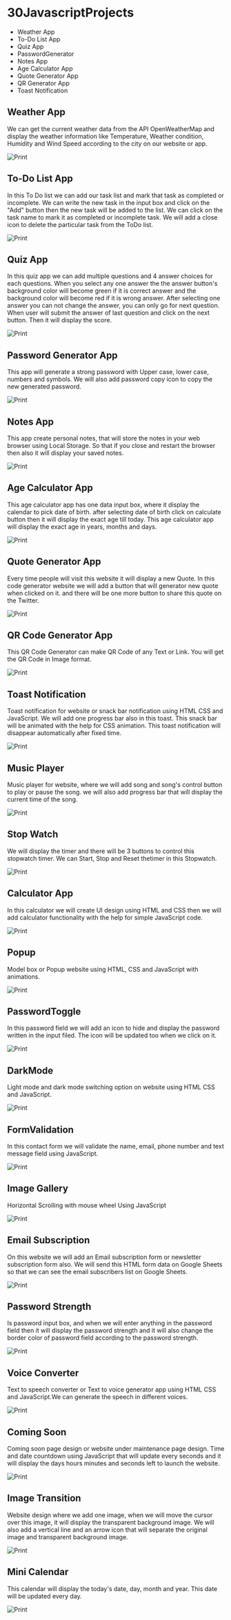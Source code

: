 # 30JavascriptProjects

- Weather App
- To-Do List App
- Quiz App
- PasswordGenerator
- Notes App
- Age Calculator App
- Quote Generator App
- QR Generator App
- Toast Notification

## Weather App

We can get the current weather data from the API OpenWeatherMap and display the weather information like Temperature, Weather condition, Humidity and Wind Speed according to the city on our website or app.

![Print](./01-WeatherApp/images/Captura.png)

## To-Do List App

In this To Do list we can add our task list and mark that task as completed or incomplete. We can write the new task in the input box and click on the "Add" button then the new task will be added to the list.
We can click on the task name to mark it as completed or incomplete task. We will add a close icon to delete the particular task from the ToDo list.

![Print](./02-ToDoList/images/Captura.png)

## Quiz App

In this quiz app we can add multiple questions and 4 answer choices for each questions. When you select any one answer the the answer button's background color will become green if it is correct answer and the background color will become red if it is wrong answer.
After selecting one answer you can not change the answer, you can only go for next question.
When user will submit the answer of last question and click on the next button. Then it will display the score.

![Print](./03-QuizApp/images/Camptura.png)

## Password Generator App

This app will generate a strong password with Upper case, lower case, numbers and symbols. We will also add password copy icon to copy the new generated password.

![Print](./04-PasswordGenerator/images/Captura.png)

## Notes App

This app create personal notes, that will store the notes in your web browser using Local Storage. So that if you close and restart the browser then also it will display your saved notes.

![Print](./05-NotesApp/images/Captura.png)

## Age Calculator App

This age calculator app has one data input box, where it display the calendar to pick date of birth. after selecting date of birth click on calculate button then it will display the exact age till today. This age calculator app will display the exact age in years, months and days.

![Print](./06-AgeCalculatorApp/images/Captura.png)

## Quote Generator App

Every time people will visit this website it will display a new Quote. In this code generator website we will add a button that will generator new quote when clicked on it. and there will be one more button to share this quote on the Twitter.

![Print](./07-QuoteGeneratorApp/images/Captura.png)

## QR Code Generator App

This QR Code Generator can make QR Code of any Text or Link. You will get the QR Code in Image format.

![Print](./08-QrGeneratorApp/images/Captura.png)

## Toast Notification

Toast notification for website or snack bar notification using HTML CSS and JavaScript. We will add one progress bar also in this toast. This snack bar will be animated with the help for CSS animation. This toast notification will disappear automatically after fixed time.

![Print](./09-ToastNotification/images/Captura.png)

## Music Player

Music player for website, where we will add song and song's control button to play or pause the song. we will also add progress bar that will display the current time of the song.

![Print](./10-MusicPlayer/images/Captura.png)

## Stop Watch

We will display the timer and there will be 3 buttons to control this stopwatch timer. We can Start, Stop and Reset thetimer in this Stopwatch.

![Print](./11-StopWatch/images/Captura.png)

## Calculator App

In this calculator we will create UI design using HTML and CSS then we will add calculator functionality with the help for simple JavaScript code.

![Print](./12-CalculatorApp/images/Captura.png)

## Popup

Model box or Popup website using HTML, CSS and JavaScript with animations.

![Print](./13-Popup/images/Captura.png)

## PasswordToggle

In this password field we will add an icon to hide and display the password written in the input filed. The icon will be updated too when we click on it.

![Print](./14-PasswordToggle/images/Captura.png)

## DarkMode

Light mode and dark mode switching option on website using HTML CSS and JavaScript.

![Print](./15-DarkMode/images/Captura.png)

## FormValidation

In this contact form we will validate the name, email, phone number and text message field using JavaScript.

![Print](./16-FormValidation/images/Captura.png)

## Image Gallery

Horizontal Scrolling with mouse wheel Using JavaScript

![Print](./17-ImageGallery/images/Captura.png)

## Email Subscription

On this website we will add an Email subscription form or newsletter subscription form also. We will send this HTML form data on Google Sheets so that we can see the email subscribers list on Google Sheets.

![Print](./18-EmailSubscription/images/Captura.png)

## Password Strength

Is password input box, and when we will enter anything in the password field then it will display the password strength and it will also change the border color of password field according to the password strength.

![Print](./19-PasswordStrength/images/Captura.png)

## Voice Converter

Text to speech converter or Text to voice generator app using HTML CSS and JavaScript.We can generate the speech in different voices.

![Print](./20-VoiceConverter/images/Captura.png)

## Coming Soon

Coming soon page design or website under maintenance page design. Time and date countdown using JavaScript that will update every seconds and it will display the days hours minutes and seconds left to launch the website.

![Print](./21-ComingSoon/images/Captura.png)

## Image Transition

Website design where we add one image, when we will move the cursor over this image, it will display the transparent background image.
We will also add a vertical line and an arrow icon that will separate the original image and transparent background image.

![Print](./22-ImageTransition/images/Captura.png)

## Mini Calendar

This calendar will display the today's date, day, month and year. This date will be updated every day.

![Print](./23-MiniCalendar/images/Captura.png)
